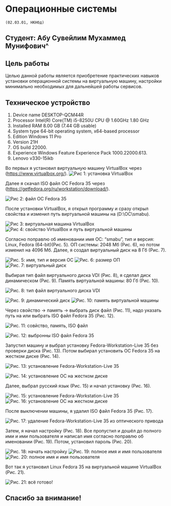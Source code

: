 # Операционные системы

```
(02.03.01, НКНбд)
```
## Студент: Абу Сувейлим Мухаммед Мунифович^


## Цель работы

Целью данной работы является приобретение
практических навыков установки операционной
системы на виртуальную машину, настройки
минимально необходимых для
дальнейшей работы сервисов.


## Техническое устройство

1. Device name DESKTOP-QCM44R
2. Processor Intel(R) Core(TM) i5-8250U CPU @ 1.60GHz 1.80 GHz
3. Installed RAM 8.00 GB (7.44 GB usable)
4. System type 64-bit operating system, x64-based processor
5. Edition Windows 11 Pro
6. Version 21H
7. OS build 22000.
8. Experience Windows Feature Experience Pack 1000.22000.613.
9. Lenovo v330-15ikb


Во первых я установил виртуальную машину VirtualBox через
(https://www.virtualbox.org/).
![Рис 1: установка VirtualBox](https://github.com/Mukhammed-Abu-Suveilim/-01/blob/main/images01/1.png)


Далее я скачал ISO файл ОС Fedora 35 через
(https://getfedora.org/ru/workstation/download/).


![Рис 2: файл ОС Fedora 35](https://github.com/Mukhammed-Abu-Suveilim/-01/blob/main/images01/2.png)

После установки VirtualBox, я открыл программу и сразу
открыл свойства и изменил путь виртуальной машины
на (D:\ОС\smabu\).

![Рис 3: виртуальная машина VirtualBox](https://github.com/Mukhammed-Abu-Suveilim/-01/blob/main/images01/3.png)
![Рис 4: свойство VirtualBox и путь виртуальной
машины](https://github.com/Mukhammed-Abu-Suveilim/-01/blob/main/images01/4.png)


Согласно поправлю об именовании имя ОС: “smabu”, тип и
версия: Linux, Fedora (64-bit)(Рис. 5). ОП системы: 2048 Мб (Рис.
6), но потом изменил на 4096 Мб. Далее, я создал виртуальный
диск на 8 Гб (Рис. 7).


![Рис. 5: имя, тип и версия ОС](https://github.com/Mukhammed-Abu-Suveilim/-01/blob/main/images01/5.png) ![Рис. 6: размер ОП](https://github.com/Mukhammed-Abu-Suveilim/-01/blob/main/images01/6.png) ![Рис. 7: виртуальный диск](https://github.com/Mukhammed-Abu-Suveilim/-01/blob/main/images01/7.png)


Выбирая тип файл виртуального диска VDI (Рис. 8), я сделал диск
динамическом (Рис. 9). Память виртуальной машины: 80 Гб (Рис.
10).

![Рис. 8: тип файл виртуального диска VDI](https://github.com/Mukhammed-Abu-Suveilim/-01/blob/main/images01/8.png)


![Рис. 9: динамический диск](https://github.com/Mukhammed-Abu-Suveilim/-01/blob/main/images01/9.png) ![Рис. 10: память виртуальной машины](https://github.com/Mukhammed-Abu-Suveilim/-01/blob/main/images01/10.png)

Через свойство -> память -> выбрать диск файл (Рис. 11), надо
указать путь на или выбрать ISO файл Fedora 35 (Рис. 12).


![Рис. 11: совйство, память, ISO файл](https://github.com/Mukhammed-Abu-Suveilim/-01/blob/main/images01/11.png)

![Рис. 12: выбронны ISO файл Fedora 35](https://github.com/Mukhammed-Abu-Suveilim/-01/blob/main/images01/12.png)


Запустил машину и выбрал установку Fedora-Workstation-Live 35
без проверки диска (Рис. 13). Потом выбирал установить ОС
Fedora 35 на жестком диске (Рис. 14).

![Рис. 13: установление Fedora-Workstation-Live 35](https://github.com/Mukhammed-Abu-Suveilim/-01/blob/main/images01/13.png)

![Рис. 14: установление ОС на жестком диске](https://github.com/Mukhammed-Abu-Suveilim/-01/blob/main/images01/14.png)

Далее, выбрал русский язык (Рис. 15) и начал установку (Рис. 16).

![Рис. 15: установление Fedora-Workstation-Live 35](https://github.com/Mukhammed-Abu-Suveilim/-01/blob/main/images01/15.png)
![Рис. 16: установление ОС на жестком диске](https://github.com/Mukhammed-Abu-Suveilim/-01/blob/main/images01/16.png)

После выключении машины, я удалил ISO файл Fedora 35 (Рис.
17).

![Рис. 17: удаление Fedora-Workstation-Live 35 из оптического привода](https://github.com/Mukhammed-Abu-Suveilim/-01/blob/main/images01/17.png)

Затем, я начал настройку (Рис. 18). Все пропустил и дошёл до
полного ими и ими пользователя и написал имя согласно
поправлю об именовании (Рис. 19). Потом, установил пароль
(Рис. 20).

![Рис. 18: начать настройку](https://github.com/Mukhammed-Abu-Suveilim/-01/blob/main/images01/18.png)
![Рис. 19: полное имя и имя пользователя](https://github.com/Mukhammed-Abu-Suveilim/-01/blob/main/images01/19.png)
![Рис. 20: полное имя и имя пользователя](https://github.com/Mukhammed-Abu-Suveilim/-01/blob/main/images01/20.png)

Вот так я установил Linux Fedora 35 на виртуальной машине
VirtualBox (Рис. 21).

![Рис. 21: всё готово!](https://github.com/Mukhammed-Abu-Suveilim/-01/blob/main/images01/21.png)


## Спасибо за внимание!